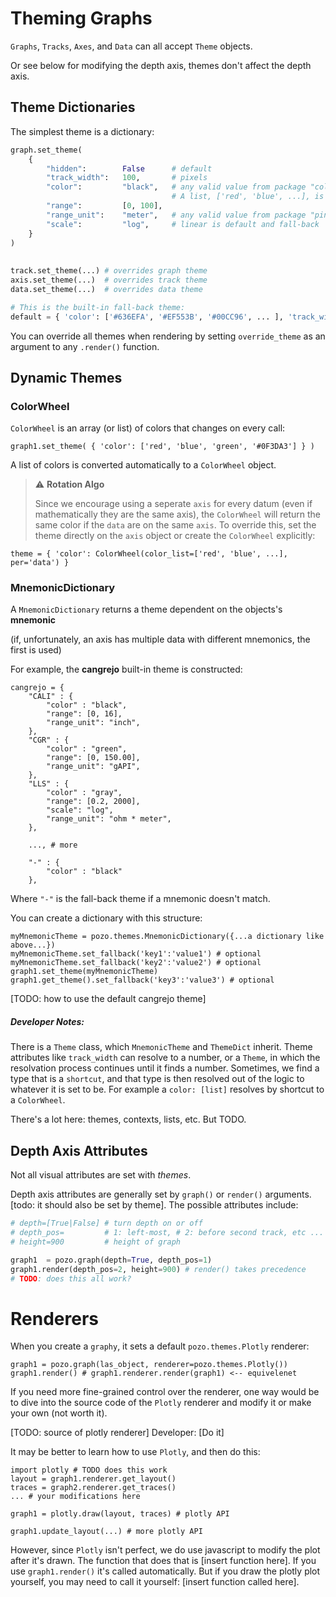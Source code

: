 # Theming Graphs

`Graphs`, `Tracks`, `Axes`, and `Data` can all accept `Theme` objects.

Or see below for modifying the depth axis, themes don't affect the depth axis.

## Theme Dictionaries
The simplest theme is a dictionary:

```python
graph.set_theme(
	{
		"hidden":        False      # default
		"track_width":   100,       # pixels
		"color":         "black",   # any valid value from package "colour": e.g. "red", "#FF0000" 
		                            # A list, ['red', 'blue', ...], is treated as a `ColorWheel`
		"range":         [0, 100],
		"range_unit":    "meter",   # any valid value from package "pint"
		"scale":         "log",     # linear is default and fall-back
	}
)
	
		
track.set_theme(...) # overrides graph theme
axis.set_theme(...)  # overrides track theme
data.set_theme(...)  # overrides data theme

# This is the built-in fall-back theme:
default = { 'color': ['#636EFA', '#EF553B', '#00CC96', ... ], 'track_width': 200 }
```

You can override all themes when rendering by setting `override_theme` as an argument to any `.render()` function.

## Dynamic Themes

### ColorWheel

`ColorWheel` is an array (or list) of colors that changes on every call:

```
graph1.set_theme( { 'color': ['red', 'blue', 'green', '#0F3DA3'] } )
```

A list of colors is converted automatically to a `ColorWheel` object.

> ⚠️ **Rotation Algo**
>
> Since we encourage using a seperate `axis` for every datum (even if mathematically they are the same axis), the `ColorWheel` will return the same color if the `data` are on the same `axis`. To override this, set the theme directly on the `axis` object or create the `ColorWheel` explicitly: 
``` 
theme = { 'color': ColorWheel(color_list=['red', 'blue', ...], per='data') }
```

### MnemonicDictionary

A `MnemonicDictionary` returns a theme dependent on the objects's **mnemonic**

(if, unfortunately, an axis has multiple data with different mnemonics, the first is used)

For example, the **cangrejo** built-in theme is constructed:
```
cangrejo = {
    "CALI" : {
        "color" : "black",
        "range": [0, 16],
        "range_unit": "inch",
    },
    "CGR" : {
        "color" : "green",
        "range": [0, 150.00],
        "range_unit": "gAPI",
    },
    "LLS" : {
        "color" : "gray",
        "range": [0.2, 2000],
        "scale": "log",
        "range_unit": "ohm * meter",
    },
	
	..., # more
	
	"-" : {
		"color" : "black"
	},
```

Where `"-"` is the fall-back theme if a mnemonic doesn't match.

You can create a dictionary with this structure:
```
myMnemonicTheme = pozo.themes.MnemonicDictionary({...a dictionary like above...})
myMnemonicTheme.set_fallback('key1':'value1') # optional
myMnemonicTheme.set_fallback('key2':'value2') # optional
graph1.set_theme(myMnemonicTheme)
graph1.get_theme().set_fallback('key3':'value3') # optional
```

[TODO: how to use the default cangrejo theme]


##### Developer Notes:

There is a `Theme` class, which `MnemonicTheme` and `ThemeDict` inherit. Theme attributes like `track_width` can resolve to a number, or a `Theme`, in which the resolvation process continues until it finds a number. Sometimes, we find a type that is a `shortcut`, and that type is then resolved out of the logic to whatever it is set to be. For example a `color: [list]` resolves by shortcut to a `ColorWheel`.

There's a lot here: themes, contexts, lists, etc. But TODO.

## Depth Axis Attributes

Not all visual attributes are set with *themes*.

Depth axis attributes are generally set by `graph()` or `render()` arguments. [todo: it should also be set by theme]. The possible attributes include:
```python
# depth=[True|False] # turn depth on or off
# depth_pos=         # 1: left-most, # 2: before second track, etc ...
# height=900         # height of graph

graph1  = pozo.graph(depth=True, depth_pos=1)
graph1.render(depth_pos=2, height=900) # render() takes precedence
# TODO: does this all work?
```

# Renderers

When you create a `graphy`, it sets a default `pozo.themes.Plotly` renderer:

```
graph1 = pozo.graph(las_object, renderer=pozo.themes.Plotly())
graph1.render() # graph1.renderer.render(graph1) <-- equivelenet
```

If you need more fine-grained control over the renderer, one way would be to dive into the source code of the `Plotly` renderer and modify it or make your own (not worth it).

[TODO: source of plotly renderer] Developer: [Do it]

It may be better to learn how to use `Plotly`, and then do this:

``` [fix]
import plotly # TODO does this work
layout = graph1.renderer.get_layout()
traces = graph2.renderer.get_traces()
... # your modifications here

graph1 = plotly.draw(layout, traces) # plotly API

graph1.update_layout(...) # more plotly API
```

However, since `Plotly` isn't perfect, we do use javascript to modify the plot after it's drawn. The function that does that is [insert function here]. If you use `graph1.render()` it's called automatically. But if you draw the plotly plot yourself, you may need to call it yourself: [insert function called here].
